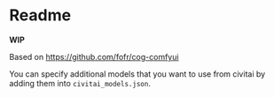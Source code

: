 # Readme

**WIP**

Based on https://github.com/fofr/cog-comfyui

You can specify additional models that you want to use from civitai by adding them into `civitai_models.json`.

